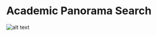# Academic Panorama Search

![alt text](https://github.com/YeWang0/Academic-Panorama-Search/edit/master/demo/1.jpg)
